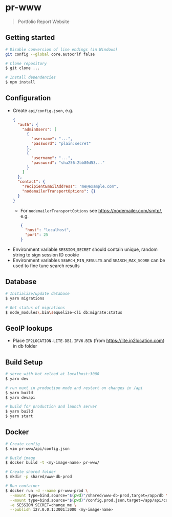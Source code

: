 # pr-www

> Portfolio Report Website

## Getting started

``` bash
# Disable conversion of line endings (in Windows)
git config --global core.autocrlf false

# Clone repository
$ git clone ...

# Install dependencies
$ npm install
```

## Configuration

- Create `api/config.json`, e.g.
  ```json
  {
    "auth": {
      "adminUsers": [
        {
          "username": "...",
          "password": "plain:secret"
        },
        {
          "username": "...",
          "password": "sha256:2bb80d53..."
        }
      ]
    },
    "contact": {
      "recipientEmailAddress": "me@example.com",
      "nodemailerTransportOptions": {}
    }
  }
  ```
  - For `nodemailerTransportOptions` see https://nodemailer.com/smtp/, e.g.
    ```json
    {
      "host": "localhost",
      "port": 25
    }
    ```
- Environment variable `SESSION_SECRET` should contain unique, random string to sign session ID cookie
- Environment variables `SEARCH_MIN_RESULTS` and `SEARCH_MAX_SCORE` can be used to fine tune search results

## Database

``` bash
# Initialize/update database
$ yarn migrations

# Get status of migrations
$ node_modules\.bin\sequelize-cli db:migrate:status
```

## GeoIP lookups

- Place `IP2LOCATION-LITE-DB1.IPV6.BIN` (from https://lite.ip2location.com) in db folder

## Build Setup

``` bash
# serve with hot reload at localhost:3000
$ yarn dev

# run nuxt in production mode and restart on changes in /api
$ yarn build
$ yarn devapi

# build for production and launch server
$ yarn build
$ yarn start
```

## Docker

``` bash
# Create config
$ vim pr-www/api/config.json

# Build image
$ docker build -t <my-image-name> pr-www/

# Create shared folder
$ mkdir -p shared/www-db-prod

# Run container
$ docker run -d --name pr-www-prod \
  --mount type=bind,source="$(pwd)"/shared/www-db-prod,target=/app/db \
  --mount type=bind,source="$(pwd)"/config.prod.json,target=/app/api/config.json \
  -e SESSION_SECRET=change_me \
  --publish 127.0.0.1:3001:3000 <my-image-name>
```
